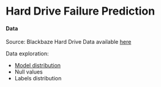 # Hard Drive Failure Prediction

#### Data
Source: Blackbaze Hard Drive Data available [here](https://www.backblaze.com/b2/hard-drive-test-data.html)

Data exploration: 
* [Model distribution](https://github.com/FranciscaAlliende/hardrivefailureprediction/blob/main/Data_Exploration_Models.ipynb)
* Null values
* Labels distribution
